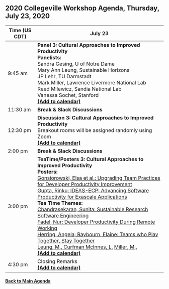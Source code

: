 
## 2020 Collegeville Workshop Agenda, Thursday, July 23, 2020

| **Time (US CDT)**| **July 23** |
|---|---|
| 9:45 am  | **Panel 3: Cultural Approaches to Improved Productivity** <br> **Panelists:** <br> Sandra Gesing, U of Notre Dame <br> Mary Ann Leung, Sustainable Horizons <br> JP Lehr, TU Darmstadt <br> Mark Miller, Lawrence Livermore National Lab <br> Reed Milewicz, Sandia National Lab <br> Vanessa Sochet, Stanford <br> [**(Add to calendar)**](CW20-Panel-3-Cultural-Approaches.ics) |
| 11:30 am | **Break & Slack Discussions** |
| 12:30 pm | **Discussion 3: Cultural Approaches to Improved Productivity** <br> Breakout rooms will be assigned randomly using Zoom <br> [**(Add to calendar)**](CW20-Discussion-3-Cultural-Approaches.ics) |
| 2:00 pm | **Break & Slack Discussions** |
| 3:00 pm | **TeaTime/Posters 3: Cultural Approaches to Improved Productivity** <br> **Posters:** <br> [Gonsiorowski, Elsa et al.: Upgrading Team Practices for Developer Productivity Improvement](gonsiorowski-upgrading-team-practices.pdf) <br> [Gupta, Rinku: IDEAS-ECP: Advancing Software Productivity for Exascale Applications](IDEAS.OverviewPoster-For-CW20.pdf) <br> **Tea Time Themes:** <br> [Chandrasekaran, Sunita: Sustainable Research Software Engineering](chandrasekaran-rse.md) <br> [Fadel, Nur: Developer Productivity During Remote Working](fadel-remote-working.md) <br> [Herring, Angela; Raybourn, Elaine: Teams who Play Together, Stay Together](raybourn-teams-play.pdf) <br> [Leung, M., Curfman McInnes, L.](leung-diversity.md) [Miller, M., ](miller-diversity.md) <br> [**(Add to calendar)**](CW20-TeaTime-Posters-3.ics) |
| 4:30 pm | Closing Remarks <br> [**(Add to calendar)**](CW20-ClosingRemarks.ics) |



#### [Back to Main Agenda](Agenda.md)
